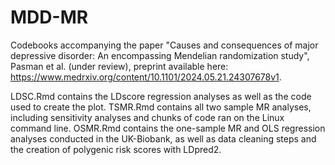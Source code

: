 # MDD-MR
Codebooks accompanying the paper "Causes and consequences of major depressive disorder: An encompassing Mendelian randomization study", Pasman et al. (under review), preprint available here: https://www.medrxiv.org/content/10.1101/2024.05.21.24307678v1. 

LDSC.Rmd contains the LDscore regression analyses as well as the code used to create the plot. TSMR.Rmd contains all two sample MR analyses, including sensitivity analyses and chunks of code ran on the Linux command line. OSMR.Rmd contains the one-sample MR and OLS regression analyses conducted in the UK-Biobank, as well as data cleaning steps and the creation of polygenic risk scores with LDpred2. 

